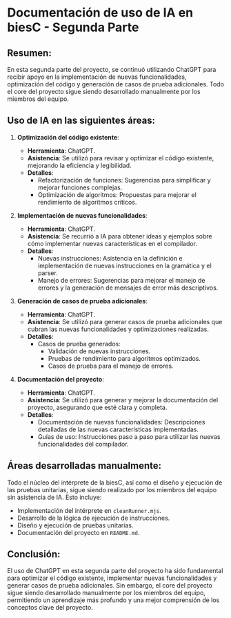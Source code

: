 # Documentación de uso de IA en biesC - Segunda Parte

## Resumen:
En esta segunda parte del proyecto, se continuó utilizando ChatGPT para recibir apoyo en la implementación de nuevas funcionalidades, optimización del código y generación de casos de prueba adicionales. Todo el core del proyecto sigue siendo desarrollado manualmente por los miembros del equipo.

## Uso de IA en las siguientes áreas:

1. **Optimización del código existente**:
   - **Herramienta**: ChatGPT.
   - **Asistencia**: Se utilizó para revisar y optimizar el código existente, mejorando la eficiencia y legibilidad.
   - **Detalles**:
     - Refactorización de funciones: Sugerencias para simplificar y mejorar funciones complejas.
     - Optimización de algoritmos: Propuestas para mejorar el rendimiento de algoritmos críticos.

2. **Implementación de nuevas funcionalidades**:
   - **Herramienta**: ChatGPT.
   - **Asistencia**: Se recurrió a IA para obtener ideas y ejemplos sobre cómo implementar nuevas características en el compilador.
   - **Detalles**:
     - Nuevas instrucciones: Asistencia en la definición e implementación de nuevas instrucciones en la gramática y el parser.
     - Manejo de errores: Sugerencias para mejorar el manejo de errores y la generación de mensajes de error más descriptivos.

3. **Generación de casos de prueba adicionales**:
   - **Herramienta**: ChatGPT.
   - **Asistencia**: Se utilizó para generar casos de prueba adicionales que cubran las nuevas funcionalidades y optimizaciones realizadas.
   - **Detalles**:
     - Casos de prueba generados:
       - Validación de nuevas instrucciones.
       - Pruebas de rendimiento para algoritmos optimizados.
       - Casos de prueba para el manejo de errores.

4. **Documentación del proyecto**:
   - **Herramienta**: ChatGPT.
   - **Asistencia**: Se utilizó para generar y mejorar la documentación del proyecto, asegurando que esté clara y completa.
   - **Detalles**:
     - Documentación de nuevas funcionalidades: Descripciones detalladas de las nuevas características implementadas.
     - Guías de uso: Instrucciones paso a paso para utilizar las nuevas funcionalidades del compilador.

## Áreas desarrolladas manualmente:
Todo el núcleo del intérprete de la biesC, así como el diseño y ejecución de las pruebas unitarias, sigue siendo realizado por los miembros del equipo sin asistencia de IA. Esto incluye:

- Implementación del intérprete en `cleanRunner.mjs`.
- Desarrollo de la lógica de ejecución de instrucciones.
- Diseño y ejecución de pruebas unitarias.
- Documentación del proyecto en `README.md`.

## Conclusión:
El uso de ChatGPT en esta segunda parte del proyecto ha sido fundamental para optimizar el código existente, implementar nuevas funcionalidades y generar casos de prueba adicionales. Sin embargo, el core del proyecto sigue siendo desarrollado manualmente por los miembros del equipo, permitiendo un aprendizaje más profundo y una mejor comprensión de los conceptos clave del proyecto.